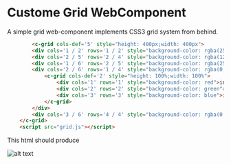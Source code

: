# Custome Grid WebComponent
A simple grid web-component implements CSS3 grid system from behind.

```html
        <c-grid cols-def='5' style="height: 400px;width: 400px">
        <div cols='1 / 2' rows='1 / 2' style="background-color: rgba(255, 0, 0, 0.253);"> div1</div>
        <div cols='2 / 5' rows='2 / 4' style="background-color: rgba(128, 128, 128, 0.267);height:5em;z-index: 1;">div2</div>
        <div cols='1 / 6' rows='2 / 5' style="background-color: rgba(255, 255, 0, 0.384);">div3</div>
        <div cols='2 / 6' rows='1 / 4' style="background-color: rgba(0, 183, 255, 0.384);">
            <c-grid cols-def='2' style="height: 100%;width: 100%">
                <div cols='1' rows='1' style="background-color: red">inner 1</div>
                <div cols='2' rows='2' style="background-color: green">inner 3</div>
                <div cols='3' rows='3' style="background-color: blue">inner 2</div>
            </c-grid>
        </div>
        <div cols='3 / 6' rows='4 / 4' style="background-color: rgba(0, 255, 64, 0.384);">div5</div>
    </c-grid>
    <script src="grid.js"></script>
```
This html should produce

![alt text](https://github.com/ariful19/CustomeGridWebComponent/blob/master/preview.PNG "grid preview")
